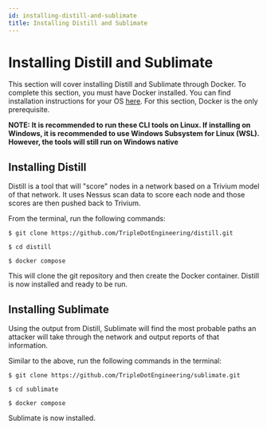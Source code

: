```yaml
---
id: installing-distill-and-sublimate
title: Installing Distill and Sublimate
---
```


# Installing Distill and Sublimate

This section will cover installing Distill and Sublimate through Docker. To complete this section, you must have Docker installed. You can find installation instructions for your OS [here](https://docs.docker.com/get-docker/). For this section, Docker is the only prerequisite. 

**NOTE: It is recommended to run these CLI tools on Linux. If installing on Windows, it is recommended to use Windows Subsystem for Linux (WSL). However, the tools will still run on Windows native**

## Installing Distill

Distill is a tool that will "score" nodes in a network based on a Trivium model of that network. It uses Nessus scan data to score each node and those scores are then pushed back to Trivium.

From the terminal, run the following commands:

```
$ git clone https://github.com/TripleDotEngineering/distill.git

$ cd distill

$ docker compose
```

This will clone the git repository and then create the Docker container. Distill is now installed and ready to be run.

## Installing Sublimate

Using the output from Distill, Sublimate will find the most probable paths an attacker will take through the network and output reports of that information.

Similar to the above, run the following commands in the terminal:

```
$ git clone https://github.com/TripleDotEngineering/sublimate.git

$ cd sublimate

$ docker compose
```

Sublimate is now installed.